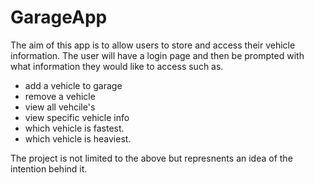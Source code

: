 # GarageApp
The aim of this app is to allow users to store and access their vehicle information. 
The user will have a login page and then be prompted with what information they would like to access such as.
- add a vehicle to garage
- remove a vehicle
- view all vehcile's
- view specific vehicle info
- which vehicle is fastest.
- which vehicle is heaviest.

The project is not limited to the above but represnents an idea of the intention behind it. 

